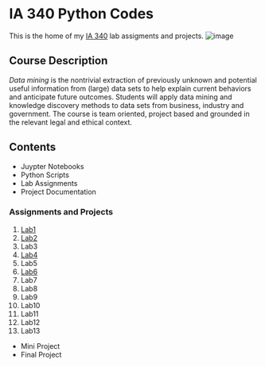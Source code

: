 # IA 340 Python Codes

This is the home of my [IA 340](https://catalog.jmu.edu/preview_program.php?catoid=62&poid=27215#1) lab assigments and projects.
![image](https://www.jmu.edu/identity/_files/JMU-Logo-RGB-vert-purple.png)

## Course Description
*Data mining* is the nontrivial extraction of previously unknown and potential useful information from (large) data sets to help explain current behaviors and anticipate future outcomes. Students will apply data mining and knowledge discovery methods to data sets from business, industry and government. The course is team oriented, project based and grounded in the relevant legal and ethical context.

## Contents 
- Juypter Notebooks
- Python Scripts
- Lab Assignments
- Project Documentation

### Assignments and Projects
1. [Lab1](https://github.com/mlt4427/IA-340/blob/main/Lab1-MT.ipynb)
2. [Lab2](https://github.com/mlt4427/IA-340/blob/main/Lab2-MT.ipynb)
3. Lab3
4. [Lab4](https://github.com/mlt4427/IA-340/blob/test/Collect_Census_Data.ipynb )
5. Lab5
6. [Lab6](https://github.com/mlt4427/IA-340/blob/test/Lab6-MT.ipynb) 
7. Lab7
8. Lab8
9. Lab9
10. Lab10
11. Lab11
12. Lab12
13. Lab13

- Mini Project
- Final Project

